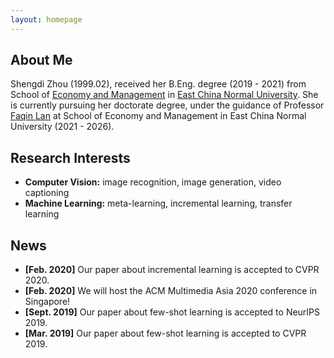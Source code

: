 ```yaml
---
layout: homepage
---
```


## About Me

Shengdi Zhou (1999.02), received her B.Eng. degree (2019 - 2021) from School of [Economy and Management](https://sem.ecnu.edu.cn/) in [East China Normal University](https://www.ecnu.edu.cn/). She is currently pursuing her doctorate degree, under the guidance of Professor [Faqin Lan](https://faculty.ecnu.edu.cn/_s35/lfq_en/main.psp) at School of Economy and Management in East China Normal University (2021 - 2026).

## Research Interests

- **Computer Vision:** image recognition, image generation, video captioning
- **Machine Learning:** meta-learning, incremental learning, transfer learning

## News

- **[Feb. 2020]** Our paper about incremental learning is accepted to CVPR 2020.
- **[Feb. 2020]** We will host the ACM Multimedia Asia 2020 conference in Singapore!
- **[Sept. 2019]** Our paper about few-shot learning is accepted to NeurIPS 2019.
- **[Mar. 2019]** Our paper about few-shot learning is accepted to CVPR 2019.
